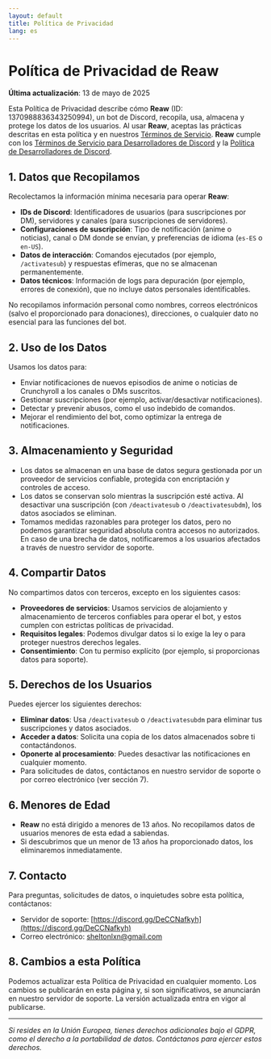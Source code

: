 ```yaml
---
layout: default
title: Política de Privacidad
lang: es
---
```

# Política de Privacidad de Reaw

**Última actualización**: 13 de mayo de 2025

Esta Política de Privacidad describe cómo **Reaw** (ID: 1370988836343250994), un bot de Discord, recopila, usa, almacena y protege los datos de los usuarios. Al usar **Reaw**, aceptas las prácticas descritas en esta política y en nuestros [Términos de Servicio](/reaw.com/terms-of-service.es). **Reaw** cumple con los [Términos de Servicio para Desarrolladores de Discord](https://discord.com/developers/docs/policies-and-agreements/developer-terms-of-service) y la [Política de Desarrolladores de Discord](https://discord.com/developers/docs/policies-and-agreements/developer-policy).

## 1. Datos que Recopilamos
Recolectamos la información mínima necesaria para operar **Reaw**:
- **IDs de Discord**: Identificadores de usuarios (para suscripciones por DM), servidores y canales (para suscripciones de servidores).
- **Configuraciones de suscripción**: Tipo de notificación (anime o noticias), canal o DM donde se envían, y preferencias de idioma (`es-ES` o `en-US`).
- **Datos de interacción**: Comandos ejecutados (por ejemplo, `/activatesub`) y respuestas efímeras, que no se almacenan permanentemente.
- **Datos técnicos**: Información de logs para depuración (por ejemplo, errores de conexión), que no incluye datos personales identificables.

No recopilamos información personal como nombres, correos electrónicos (salvo el proporcionado para donaciones), direcciones, o cualquier dato no esencial para las funciones del bot.

## 2. Uso de los Datos
Usamos los datos para:
- Enviar notificaciones de nuevos episodios de anime o noticias de Crunchyroll a los canales o DMs suscritos.
- Gestionar suscripciones (por ejemplo, activar/desactivar notificaciones).
- Detectar y prevenir abusos, como el uso indebido de comandos.
- Mejorar el rendimiento del bot, como optimizar la entrega de notificaciones.

## 3. Almacenamiento y Seguridad
- Los datos se almacenan en una base de datos segura gestionada por un proveedor de servicios confiable, protegida con encriptación y controles de acceso.
- Los datos se conservan solo mientras la suscripción esté activa. Al desactivar una suscripción (con `/deactivatesub` o `/deactivatesubdm`), los datos asociados se eliminan.
- Tomamos medidas razonables para proteger los datos, pero no podemos garantizar seguridad absoluta contra accesos no autorizados. En caso de una brecha de datos, notificaremos a los usuarios afectados a través de nuestro servidor de soporte.

## 4. Compartir Datos
No compartimos datos con terceros, excepto en los siguientes casos:
- **Proveedores de servicios**: Usamos servicios de alojamiento y almacenamiento de terceros confiables para operar el bot, y estos cumplen con estrictas políticas de privacidad.
- **Requisitos legales**: Podemos divulgar datos si lo exige la ley o para proteger nuestros derechos legales.
- **Consentimiento**: Con tu permiso explícito (por ejemplo, si proporcionas datos para soporte).

## 5. Derechos de los Usuarios
Puedes ejercer los siguientes derechos:
- **Eliminar datos**: Usa `/deactivatesub` o `/deactivatesubdm` para eliminar tus suscripciones y datos asociados.
- **Acceder a datos**: Solicita una copia de los datos almacenados sobre ti contactándonos.
- **Oponerte al procesamiento**: Puedes desactivar las notificaciones en cualquier momento.
- Para solicitudes de datos, contáctanos en nuestro servidor de soporte o por correo electrónico (ver sección 7).

## 6. Menores de Edad
- **Reaw** no está dirigido a menores de 13 años. No recopilamos datos de usuarios menores de esta edad a sabiendas.
- Si descubrimos que un menor de 13 años ha proporcionado datos, los eliminaremos inmediatamente.

## 7. Contacto
Para preguntas, solicitudes de datos, o inquietudes sobre esta política, contáctanos:
- Servidor de soporte: [https://discord.gg/DeCCNafkyh](https://discord.gg/DeCCNafkyh)
- Correo electrónico: [sheltonlxn@gmail.com](mailto:sheltonlxn@gmail.com)

## 8. Cambios a esta Política
Podemos actualizar esta Política de Privacidad en cualquier momento. Los cambios se publicarán en esta página y, si son significativos, se anunciarán en nuestro servidor de soporte. La versión actualizada entra en vigor al publicarse.

---

*Si resides en la Unión Europea, tienes derechos adicionales bajo el GDPR, como el derecho a la portabilidad de datos. Contáctanos para ejercer estos derechos.*
